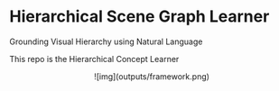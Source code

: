 # Hierarchical Scene Graph Learner
 Grounding Visual Hierarchy using Natural Language

This repo is the Hierarchical Concept Learner

<p align="center">
![img](outputs/framework.png)
</p>
